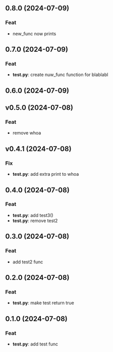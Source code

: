 ## 0.8.0 (2024-07-09)

### Feat

- new_func now prints

## 0.7.0 (2024-07-09)

### Feat

- **test.py**: create nuw_func function for blablabl

## 0.6.0 (2024-07-09)

## v0.5.0 (2024-07-08)

### Feat

- remove whoa

## v0.4.1 (2024-07-08)

### Fix

- **test.py**: add extra print to whoa

## 0.4.0 (2024-07-08)

### Feat

- **test.py**: add test3()
- **test.py**: remove test2

## 0.3.0 (2024-07-08)

### Feat

- add test2 func

## 0.2.0 (2024-07-08)

### Feat

- **test.py**: make test return true

## 0.1.0 (2024-07-08)

### Feat

- **test.py**: add test func
